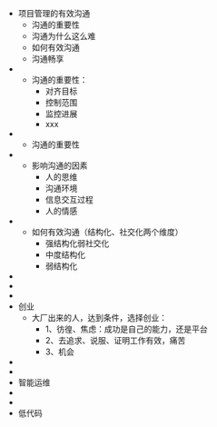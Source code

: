 - 项目管理的有效沟通
	- 沟通的重要性
	- 沟通为什么这么难
	- 如何有效沟通
	- 沟通畅享
-
	- 沟通的重要性：
		- 对齐目标
		- 控制范围
		- 监控进展
		- xxx
-
	- 沟通的重要性
-
	- 影响沟通的因素
		- 人的思维
		- 沟通环境
		- 信息交互过程
		- 人的情感
-
	- 如何有效沟通（结构化、社交化两个维度）
		- 强结构化弱社交化
		- 中度结构化
		- 弱结构化
-
-
-
- 创业
	- 大厂出来的人，达到条件，选择创业：
		- 1、彷徨、焦虑：成功是自己的能力，还是平台
		- 2、去追求、说服、证明工作有效，痛苦
		- 3、机会
-
-
- 智能运维
-
-
- 低代码